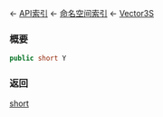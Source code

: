 ← [API索引](Api-Index) ← [命名空间索引](Namespace-Index) ← [Vector3S](VRageMath.Vector3S)

### 概要

```csharp
public short Y
```

### 返回

[short](https://docs.microsoft.com/en-us/dotnet/api/System.Int16?view=netframework-4.6)

